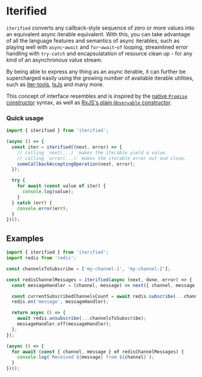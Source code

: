 # Iterified

`iterified` converts any callback-style sequence of zero or more values into an equivalent async iterable equivalent. With this, you can take advantage of all the language features and semantics of async iterables, such as playing well with `async`-`await` and `for`-`await`-`of` looping, streamlined error handling with `try-catch` and encapsulatation of resource clean up - for any kind of an asynchronous value stream.

By being able to express any thing as an async iterable, it can further be supercharged easily using the growing number of available iterable utilities, such as [iter-tools](https://github.com/iter-tools/iter-tools), [IxJs](https://github.com/ReactiveX/IxJS) and many more.

This concept of interface resembles and is inspired by the [native `Promise` constructor](https://developer.mozilla.org/en-US/docs/Web/JavaScript/Reference/Global_Objects/Promise/Promise) syntax, as well as [RxJS's plain `Observable` constructor](https://rxjs.dev/guide/observable).

### Quick usage

```ts
import { iterified } from 'iterified';

(async () => {
  const iter = iterified((next, error) => {
    // calling `next(...)` makes the iterable yield a value.
    // calling `error(...)` makes the iterable error out and close.
    someCallbackAcceptingOperation(next, error);
  });

  try {
    for await (const value of iter) {
      console.log(value);
    }
  } catch (err) {
    console.error(err);
  }
})();
```

## Examples

```ts
import { iterified } from 'iterified';
import redis from 'redis';

const channelsToSubscribe = ['my-channel-1', 'my-channel-2'];

const redisChannelMessages = iterified(async (next, done, error) => {
  const messageHandler = (channel, message) => next({ channel, message });

  const currentSubscribedChannelsCount = await redis.subscribe(...channelsToSubscribe);
  redis.on('message', messageHandler);

  return async () => {
    await redis.unsubscribe(...channelsToSubscribe);
    messageHandler.off(messageHandler);
  };
});

(async () => {
  for await (const { channel, message } of redisChannelMessages) {
    console.log(`Received ${message} from ${channel}`);
  }
})();
```
